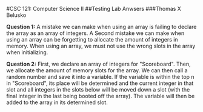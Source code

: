 #CSC 121: Computer Science II
##Testing Lab Anwsers
###Thomas X Belusko

**Question 1:** A mistake we can make when using an array is failing to declare the array as an array of integers. A Second mistake we can make when using an array can be forgetting to allocate the amount of integers in memory.  When using an array, we must not use the wrong slots in the array when initializing.

**Question 2:** First, we declare an array of integers for "Scoreboard".  Then, we allocate the amount of memory slots for the array.  We can then call a random number and save it into a variable.  If the variable is within the top n in "Scoreboard", its place will be determined and the current integer in that slot and all integers in the slots below will be moved down a slot (with the final integer in the last being booted off the array).  The variable will then be added to the array in its determined slot.